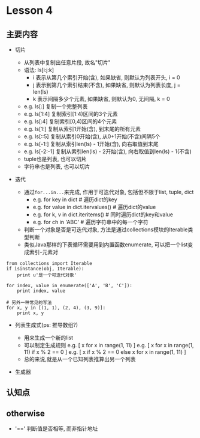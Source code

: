 # Lesson 4

## 主要内容

- 切片
    - 从列表中复制出任意片段, 故名"切片"
    - 语法: ls[i:j:k]
        - i 表示从第几个索引开始(含), 如果缺省, 则默认为列表开头, i = 0
        - j 表示到第几个索引结束(不含), 如果缺省, 则默认为列表长度, j = len(ls)
        - k 表示间隔多少个元素, 如果缺省, 则默认为0, 无间隔, k = 0
    - e.g. ls[:] 复制一个完整列表
    - e.g. ls[1:4] 复制索引[1:4)区间的3个元素
    - e.g. ls[:4] 复制索引[0,4)区间的4个元素
    - e.g. ls[1:] 复制从索引1开始(含), 到末尾的所有元素
    - e.g. ls[::5] 复制从索引0开始(含), 从0+1开始(不含)间隔5个
    - e.g. ls[-1:] 复制从索引len(ls) - 1开始(含), 向右取值到末尾
    - e.g. ls[-2:-1] 复制从索引len(ls) - 2开始(含), 向右取值到len(ls) - 1(不含)
    - tuple也是列表, 也可以切片
    - 字符串也是列表, 也可以切片

- 迭代
    - 通过`for...in...`来完成, 作用于可迭代对象, 包括但不限于list, tuple, dict
        - e.g. for key in dict                  # 遍历dict的key
        - e.g. for value in dict.itervalues()   # 遍历dict的value
        - e.g. for k, v in dict.iteritems()     # 同时遍历dict的key和value
        - e.g. for ch in 'ABC'                  # 遍历字符串中的每一个字符
    - 判断一个对象是否是可迭代对象, 方法是通过collections模块的Iterable类型判断
    - 类似Java那样的下表循环需要用到内置函数enumerate, 可以把一个list变成索引-元素对

```
from collections import Iterable
if isinstance(obj, Iterable):
    print u'是一个可迭代对象'
```

```
for index, value in enumerate(['A', 'B', 'C']):
    print index, value

# 另外一种常见的写法
for x, y in [(1, 1), (2, 4), (3, 9)]:
    print x, y
```

- 列表生成式(ps: 推导数组?)
    - 用来生成一个新的list
    - 可以制定生成规则
        e.g. [ x for x in range(1, 11) ]
        e.g. [ x for x in range(1, 11) if x % 2 == 0 ]
        e.g. [ x if x % 2 == 0 else x for x in range(1, 11) ]
    - 总的来说,就是从一个已知列表推算出另一个列表

- 生成器

## 认知点

## otherwise

- '==' 判断值是否相等, 而非指针地址
